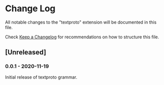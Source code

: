 # Change Log

All notable changes to the "textproto" extension will be documented in this file.

Check [Keep a Changelog](http://keepachangelog.com/) for recommendations on how to structure this file.

## [Unreleased]

### 0.0.1 - 2020-11-19

Initial release of textproto grammar.